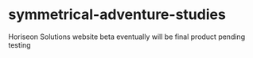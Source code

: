 # symmetrical-adventure-studies
Horiseon Solutions website beta eventually will be final product pending testing 
